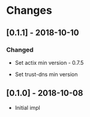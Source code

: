 # Changes

## [0.1.1] - 2018-10-10

### Changed

- Set actix min version - 0.7.5

- Set trust-dns min version


## [0.1.0] - 2018-10-08

* Initial impl
